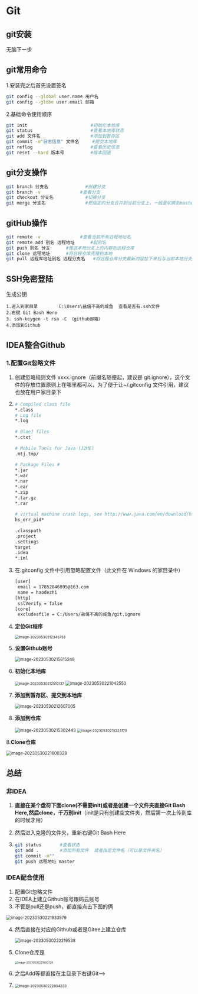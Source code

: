 # Git

## git安装

无脑下一步

## git常用命令

1.安装完之后首先设置签名

```bash
git config --global user.name 用户名
git config --globe user.email 邮箱
```

2.基础命令使用顺序

```bash
git init  						#初始化本地库
git status 						#查看本地库状态
git add 文件名					  #添加到暂存区
git commit -m"日志信息" 文件名     #提交本地库
git reflog   					#查看历史信息
git reset --hard 版本号	      #版本回退
```

## git分支操作

```bash
git branch 分支名				#创建分支
git branch -v				#查看分支
git checkout 分支名			#切换分支
git merge 分支名				#把指定的分支合并到当前分支上，一般是切换到master的分支上进行合并其他分支
```

## gitHub操作

```bash
git remote -v				#查看当前所有远程地址名
git remote add 别名 远程地址		#起别名
git push 别名 分支		#推送本地分支上的内容到远程仓库
git clone 远程地址		#将远程仓库克隆到本地
git pull 远程库地址别名 远程分支名   #将远程仓库分支最新内容拉下来后与当前本地分支直接合并
```

## SSH免密登陆

生成公钥

```
1.进入到家目录		C:\Users\盐值不高的咸鱼  查看是否有.ssh文件
2.右键 Git Bash Here
3. ssh-keygen -t rsa -C （github邮箱）
4.添加到Github
```

## IDEA整合Github

### 1.配置Git忽略文件

1. 创建忽略规则文件 xxxx.ignore（前缀名随便起，建议是 git.ignore），这个文件的存放位置原则上在哪里都可以，为了便于让~/.gitconfig 文件引用，建议也放在用户家目录下 

2. ```bash
   # Compiled class file 
   *.class 
   # Log file 
   *.log 
    
   # BlueJ files 
   *.ctxt 
    
   # Mobile Tools for Java (J2ME) 
   .mtj.tmp/ 
    
   # Package Files # 
   *.jar 
   *.war 
   *.nar 
   *.ear 
   *.zip 
   *.tar.gz 
   *.rar 
    
   # virtual machine crash logs, see http://www.java.com/en/download/help/error_hotspot.xml 
   hs_err_pid* 
    
   .classpath 
   .project 
   .settings 
   target 
   .idea 
   *.iml
   ```

3. 在.gitconfig 文件中引用忽略配置文件（此文件在 Windows 的家目录中） 

   ```bash
   [user]
   	email = 17852846895@163.com
   	name = haodezhi
   [http]
   	sslVerify = false
   [core]
   	excludesfile = C:/Users/盐值不高的咸鱼/git.ignore 
   ```

4. **定位Git程序**

   <img src="C:\Users\盐值不高的咸鱼\AppData\Roaming\Typora\typora-user-images\image-20230530212345753.png" alt="image-20230530212345753" style="zoom:67%;" />

5. **设置Github账号**

   <img src="C:\Users\盐值不高的咸鱼\AppData\Roaming\Typora\typora-user-images\image-20230530215615248.png" alt="image-20230530215615248" style="zoom:80%;" />

6. **初始化本地库**

   <img src="C:\Users\盐值不高的咸鱼\AppData\Roaming\Typora\typora-user-images\image-20230530212510137.png" alt="image-20230530212510137" style="zoom:67%;" />

   <img src="C:\Users\盐值不高的咸鱼\AppData\Roaming\Typora\typora-user-images\image-20230530221042550.png" alt="image-20230530221042550" style="zoom:80%;" />

6. **添加到暂存区、提交到本地库**

   <img src="C:\Users\盐值不高的咸鱼\AppData\Roaming\Typora\typora-user-images\image-20230530212607005.png" alt="image-20230530212607005" style="zoom: 80%;" />

7. **添加到仓库**

   <img src="C:\Users\盐值不高的咸鱼\AppData\Roaming\Typora\typora-user-images\image-20230530215302443.png" alt="image-20230530215302443" style="zoom:80%;" />

   <img src="C:\Users\盐值不高的咸鱼\AppData\Roaming\Typora\typora-user-images\image-20230530215224170.png" alt="image-20230530215224170" style="zoom:67%;" />

8.**Clone仓库**

<img src="C:\Users\盐值不高的咸鱼\AppData\Roaming\Typora\typora-user-images\image-20230530221600328.png" alt="image-20230530221600328" style="zoom:80%;" />

## 总结

### 非IDEA

1. **直接在某个盘符下面clone(不需要init)或者是创建一个文件夹直接Git Bash Here,然后clone，千万别init**（init是只有创建空文件夹，然后第一次上传到库的时候才用）

2. 然后进入克隆的文件夹，重新右键Git Bash Here

3. ```bash
   git status		#查看状态
   git add .		#添加所有文件  或者指定文件名（可以是文件夹名）
   git commit -m""
   git push 远程地址 master
   ```

   

### IDEA配合使用

1. 配置Git忽略文件
2. 在IDEA上建立Github账号跟码云账号
3. 不管是pull还是push，都直接点击下图的俩

<img src="C:\Users\盐值不高的咸鱼\AppData\Roaming\Typora\typora-user-images\image-20230530221933579.png" alt="image-20230530221933579" style="zoom:80%;" />

4. 然后直接在对应的Github或者是Gitee上建立仓库

   <img src="C:\Users\盐值不高的咸鱼\AppData\Roaming\Typora\typora-user-images\image-20230530222219538.png" alt="image-20230530222219538" style="zoom:80%;" />

5. Clone仓库是

   <img src="C:\Users\盐值不高的咸鱼\AppData\Roaming\Typora\typora-user-images\image-20230530221600328.png" alt="image-20230530221600328" style="zoom: 50%;" />

6. 之后Add等都直接在主目录下右键Git--> 
7. <img src="C:\Users\盐值不高的咸鱼\AppData\Roaming\Typora\typora-user-images\image-20230530222804833.png" alt="image-20230530222804833" style="zoom:67%;" />
